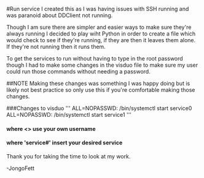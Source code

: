 #Run service
I created this as I was having issues with SSH running and was paranoid about DDClient not running.

Though I am sure there are simpler and easier ways to make sure they're always running I decided to play wiht Python in order to create a file which would check to see if they're running, if they are then it leaves them alone. If they're not running then it runs them.

To get the services to run without having to type in the root password though I had to make some changes in the visduo file to make sure my user could run those commands without needing a password.

##NOTE
Making these changes was something I was happy doing but is likely not best practice so only use this if you're comfortable making those changes.

###Changes to visduo
'''
<username> ALL=NOPASSWD: /bin/systemctl start service0
<username> ALL=NOPASSWD: /bin/systemctl start service1
'''
#### where <> use your own username
#### where 'service#' insert your desired service

Thank you for taking the time to look at my work.

-JongoFett
